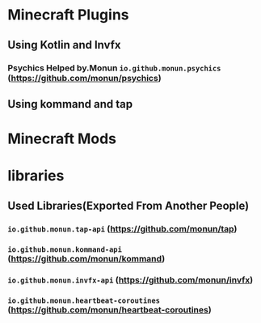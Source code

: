 # Minecraft Plugins
## Using Kotlin and Invfx
### Psychics Helped by.Monun `io.github.monun.psychics` (https://github.com/monun/psychics)
## Using kommand and tap


# Minecraft Mods


# libraries
## Used Libraries(Exported From Another People)
### `io.github.monun.tap-api` (https://github.com/monun/tap)

### `io.github.monun.kommand-api` (https://github.com/monun/kommand)

### `io.github.monun.invfx-api` (https://github.com/monun/invfx)

### `io.github.monun.heartbeat-coroutines` (https://github.com/monun/heartbeat-coroutines)
